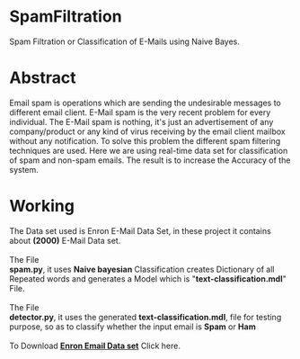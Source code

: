 # SpamFiltration
Spam Filtration or Classification of E-Mails using Naive Bayes.

# Abstract
Email spam is operations which are sending the undesirable messages to different email client. E-Mail spam is the very recent problem for every individual. The E-Mail spam is nothing, it's just an advertisement of any company/product or any kind of virus receiving by the email client mailbox without any notification. To solve this problem the different spam filtering techniques are used. Here we are using real-time data set for classification of spam and non-spam emails. The result is to increase the Accuracy of the system.

# Working
The Data set used is Enron E-Mail Data Set, in these project it contains about <b>(2000)</b> E-Mail Data set.<br><br>
The File <br><b>spam.py</b>, it uses <b>Naive bayesian</b> Classification creates Dictionary of all Repeated words and generates a Model which is "<b>text-classification.mdl</b>" File.
<br><br>
The File <br><b>detector.py</b>, it uses the generated <b>text-classification.mdl</b>, file for testing purpose, so as to classify whether the input email is <b>Spam</b> or <b>Ham</b>
<br><br>
To Download <b><a href="http://www.cs.cmu.edu/~enron" target="_blank">Enron Email Data set</a></b> Click here.